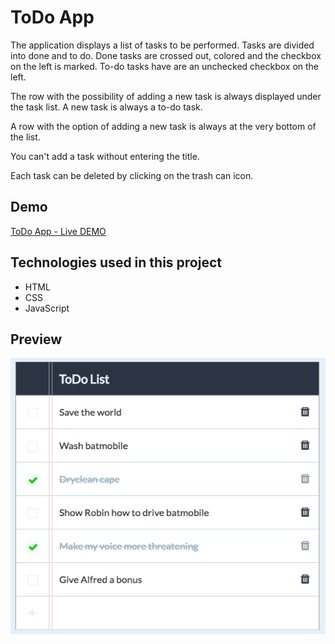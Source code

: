 # ToDo App

The application displays a list of tasks to be performed. Tasks are divided into done and to do. Done tasks are crossed out, colored and the checkbox on the left is marked. To-do tasks have are an unchecked checkbox on the left.

The row with the possibility of adding a new task is always displayed under the task list. A new task is always a to-do task.

A row with the option of adding a new task is always at the very bottom of the list.

You can't add a task without entering the title.

Each task can be deleted by clicking on the trash can icon.

## Demo

[ToDo App - Live DEMO](https://karoczerwinska.github.io/ToDo_App/)

## Technologies used in this project

- HTML
- CSS
- JavaScript

## Preview

![alt txt](images/preview.png)